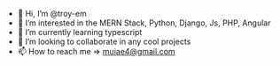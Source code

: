 - 👋 Hi, I’m @troy-em
- 👀 I’m interested in the MERN Stack, Python, Django, Js, PHP, Angular
- 🌱 I’m currently learning typescript
- 💞️ I’m looking to collaborate in any cool projects
- 📫 How to reach me => muiae4@gmail.com

<!---
troy-em/troy-em is a ✨ special ✨ repository because its `README.md` (this file) appears on your GitHub profile.
You can click the Preview link to take a look at your changes.
--->
